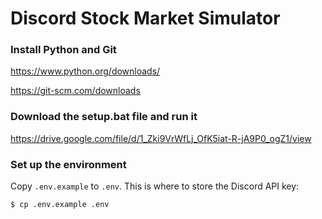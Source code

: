 # Discord Stock Market Simulator


### Install Python and Git

https://www.python.org/downloads/

https://git-scm.com/downloads


### Download the setup.bat file and run it

https://drive.google.com/file/d/1_Zki9VrWfLj_OfK5iat-R-jA9P0_ogZ1/view


### Set up the environment

Copy `.env.example` to `.env`. This is where to store the Discord API key:
```console 
$ cp .env.example .env
```

